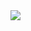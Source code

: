 <a href="https://portal.azure.com/#create/Microsoft.Template/uri/https%3a%2f%2fraw.githubusercontent.com%2fjeremylindsayni%2fBasicMVCApplication%2fmaster%2fWebApplication1%2fAzureResourceGroup1%2fWebSite.json" target="_blank">
    <img src="http://azuredeploy.net/deploybutton.png"/>
</a>
